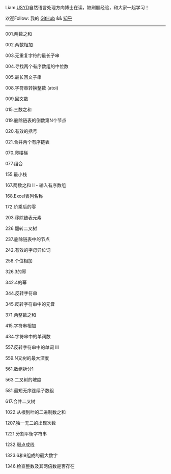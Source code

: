 Liam [USYD](https://sydney.edu.au/)自然语言处理方向博士在读，缺刷题经验，和大家一起学习！   


欢迎Follow:   我的 [GitHub](https://www.github.com/alphadl) && [知乎](https://www.zhihu.com/people/alphadl)

- - -

001.两数之和  

002.两数相加  

003.无重复字符的最长子串  
  
004.寻找两个有序数组的中位数  

005.最长回文子串  

008.字符串转换整数 (atoi)

009.回文数

015.三数之和  

019.删除链表的倒数第N个节点  

020.有效的括号  

021.合并两个有序链表

070.爬楼梯

077.组合

155.最小栈

167.两数之和 II - 输入有序数组

168.Excel表列名称

172.阶乘后的零

203.移除链表元素

226.翻转二叉树

237.删除链表中的节点

242.有效的字母异位词

258.个位相加

326.3的幂

342.4的幂

344.反转字符串

345.反转字符串中的元音

371.两整数之和

415.字符串相加

434.字符串中的单词数

557.反转字符串中的单词 III

559.N叉树的最大深度

561.数组拆分1

563.二叉树的坡度

581.最短无序连续子数组

617.合并二叉树

1022.从根到叶的二进制数之和

1207.独一无二的出现次数

1221.分割平衡字符串

1232.缀点成线

1323.6和9组成的最大数字

1346.检查整数及其两倍数是否存在
